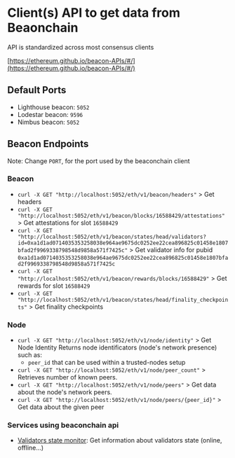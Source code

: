 # Client(s) API to get data from Beaonchain

API is standardized across most consensus clients

[https://ethereum.github.io/beacon-APIs/#/](https://ethereum.github.io/beacon-APIs/#/)

## Default Ports
- Lighthouse beacon: `5052`
- Lodestar beacon: `9596`
- Nimbus beacon: `5052`

## Beacon Endpoints
Note: Change `PORT`, for the port used by the beaconchain client

### Beacon
- `curl -X GET "http://localhost:5052/eth/v1/beacon/headers"` > Get headers
- `curl -X GET "http://localhost:5052/eth/v1/beacon/blocks/16588429/attestations"` > Get attestations for slot `16588429`
- `curl -X GET "http://localhost:5052/eth/v1/beacon/states/head/validators?id=0xa1d1ad0714035353258038e964ae9675dc0252ee22cea896825c01458e1807bfad2f9969338798548d9858a571f7425c"` > Get validator info for pubid `0xa1d1ad0714035353258038e964ae9675dc0252ee22cea896825c01458e1807bfad2f9969338798548d9858a571f7425c`
- `curl -X GET "http://localhost:5052/eth/v1/beacon/rewards/blocks/16588429"` > Get rewards for slot `16588429`
- `curl -X GET "http://localhost:5052/eth/v1/beacon/states/head/finality_checkpoints"` > Get finality checkpoints

### Node
- `curl -X GET "http://localhost:5052/eth/v1/node/identity"` > Get Node Identity
Returns node identificators (node's network presence) such as:
   - `peer_id` that can be used within a trusted-nodes setup
- `curl -X GET "http://localhost:5052/eth/v1/node/peer_count"` > Retrieves number of known peers.
- `curl -X GET "http://localhost:5052/eth/v1/node/peers"` > Get data about the node's network peers.
- `curl -X GET "http://localhost:5052/eth/v1/node/peers/{peer_id}"` > Get data about the given peer


### Services using beaconchain api
- [Validators state monitor](https://github.com/Stakers-space/staking-scripts/tree/main/monitor/validators_state): Get information about validators state (online, offline...)